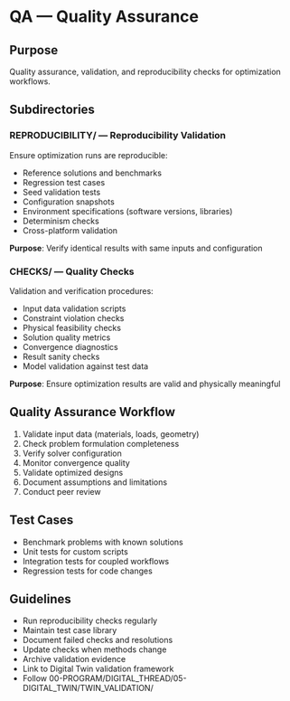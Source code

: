 # QA — Quality Assurance

## Purpose
Quality assurance, validation, and reproducibility checks for optimization workflows.

## Subdirectories

### REPRODUCIBILITY/ — Reproducibility Validation
Ensure optimization runs are reproducible:
- Reference solutions and benchmarks
- Regression test cases
- Seed validation tests
- Configuration snapshots
- Environment specifications (software versions, libraries)
- Determinism checks
- Cross-platform validation

**Purpose**: Verify identical results with same inputs and configuration

### CHECKS/ — Quality Checks
Validation and verification procedures:
- Input data validation scripts
- Constraint violation checks
- Physical feasibility checks
- Solution quality metrics
- Convergence diagnostics
- Result sanity checks
- Model validation against test data

**Purpose**: Ensure optimization results are valid and physically meaningful

## Quality Assurance Workflow
1. Validate input data (materials, loads, geometry)
2. Check problem formulation completeness
3. Verify solver configuration
4. Monitor convergence quality
5. Validate optimized designs
6. Document assumptions and limitations
7. Conduct peer review

## Test Cases
- Benchmark problems with known solutions
- Unit tests for custom scripts
- Integration tests for coupled workflows
- Regression tests for code changes

## Guidelines
- Run reproducibility checks regularly
- Maintain test case library
- Document failed checks and resolutions
- Update checks when methods change
- Archive validation evidence
- Link to Digital Twin validation framework
- Follow 00-PROGRAM/DIGITAL_THREAD/05-DIGITAL_TWIN/TWIN_VALIDATION/
